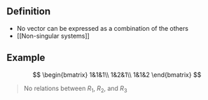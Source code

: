 ## Definition

- No vector can be expressed as a combination of the others
- [[Non-singular systems]]

## Example

$$
\begin{bmatrix}
1&1&1\\
1&2&1\\
1&1&2
\end{bmatrix}
$$

> No relations between $R_1$, $R_2$, and $R_3$
